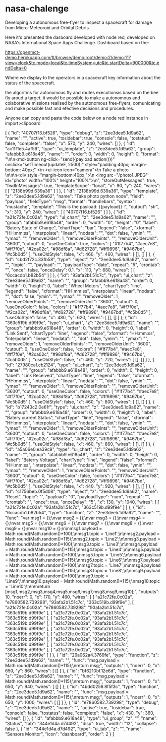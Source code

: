 # nasa-chalenge
Developing a autonomous free-flyer to inspect a spacecraft for damage from Micro-Meteoroid and Orbital Debris 

Here it's presented the dasboard developed with node red, developed on NASA's International Space Apps Challenge.
Dashboard based on the:

https://openmct-demo.herokuapp.com/#/browse/demo:root/demo:2/demo:11?view=clock&tc.mode=local&tc.timeSystem=utc&tc.startDelta=900000&tc.endDelta=0

Where we display to the operators in a spacecraft key information about the status of the spacecraft.

the algoritms for autonomous fly and routes executionsis based on the bee fly aroud a target, it would be possible to make a autonomous and colaborative missions realised by the autonomous free-flyers, comunicating and make possible fast and efective decisions and procedures.

Anyone can copy and paste the code  below on a node red instance in import>clipboard

[
    {
        "id": "40707f16.bf526",
        "type": "debug",
        "z": "2ee3dee5.1d9a62",
        "name": "",
        "active": true,
        "tosidebar": true,
        "console": false,
        "tostatus": false,
        "complete": "false",
        "x": 570,
        "y": 240,
        "wires": []
    },
    {
        "id": "ac11f1e5.4af59",
        "type": "ui_template",
        "z": "2ee3dee5.1d9a62",
        "group": "afabbb9.e618a48",
        "name": "",
        "order": 0,
        "width": 0,
        "height": 0,
        "format": "<script>\nvar value = \"1\";\n// or overwrite value in your callback function ...\nthis.scope.action = function() { return value; }\n\nfunction updateF() {\n  var source = '/photo1.JPEG',\n  timestamp = (new Date()).getTime(),\n  newUrl = source + '?_=' + timestamp;\n  document.getElementById(\"photo\").src = newUrl;\n}\n</script>\n\n<md-button ng-click=\"send({payload:action()})\" onclick=\"setTimeout(updateF, 2500);\" style=\"padding:40px; margin-bottom: 40px;\" >\n <ui-icon icon=\"camera\"></ui-icon>\n Take a photo<br>\n</md-button>\n\n<div style=\"margin-bottom:40px;\">\n <img src=\"/photo1.JPEG\" id=\"photo\" width=\"100%\" height=\"100%\">\n</div>",
        "storeOutMessages": true,
        "fwdInMessages": true,
        "templateScope": "local",
        "x": 80,
        "y": 240,
        "wires": [
            [
                "2138b99d.639a36"
            ]
        ]
    },
    {
        "id": "2138b99d.639a36",
        "type": "template",
        "z": "2ee3dee5.1d9a62",
        "name": "Take photo python node",
        "field": "payload",
        "fieldType": "msg",
        "format": "handlebars",
        "syntax": "mustache",
        "template": "This is the payload: {{payload}} !",
        "output": "str",
        "x": 310,
        "y": 240,
        "wires": [
            [
                "40707f16.bf526"
            ]
        ]
    },
    {
        "id": "a21c72fe.0c02a",
        "type": "ui_chart",
        "z": "2ee3dee5.1d9a62",
        "name": "",
        "group": "afabbb9.e618a48",
        "order": 0,
        "width": "0",
        "height": "0",
        "label": "Batery State of Charge",
        "chartType": "bar",
        "legend": "false",
        "xformat": "HH:mm:ss",
        "interpolate": "linear",
        "nodata": "",
        "dot": false,
        "ymin": "",
        "ymax": "",
        "removeOlder": 1,
        "removeOlderPoints": "",
        "removeOlderUnit": "3600",
        "cutout": 0,
        "useOneColor": true,
        "colors": [
            "#1f77b4",
            "#aec7e8",
            "#ff7f0e",
            "#2ca02c",
            "#98df8a",
            "#d62728",
            "#ff9896",
            "#9467bd",
            "#c5b0d5"
        ],
        "useOldStyle": false,
        "x": 460,
        "y": 460,
        "wires": [
            [],
            []
        ]
    },
    {
        "id": "cbd2f72c.33fb58",
        "type": "inject",
        "z": "2ee3dee5.1d9a62",
        "name": "",
        "topic": "",
        "payload": "",
        "payloadType": "date",
        "repeat": "5",
        "crontab": "",
        "once": false,
        "onceDelay": 0.1,
        "x": 110,
        "y": 680,
        "wires": [
            [
                "6ccacdb1.b82b54"
            ]
        ]
    },
    {
        "id": "93afa2b1.51c7c",
        "type": "ui_chart",
        "z": "2ee3dee5.1d9a62",
        "name": "",
        "group": "afabbb9.e618a48",
        "order": 0,
        "width": 0,
        "height": 0,
        "label": "Wheel Motors",
        "chartType": "line",
        "legend": "false",
        "xformat": "HH:mm:ss",
        "interpolate": "linear",
        "nodata": "",
        "dot": false,
        "ymin": "",
        "ymax": "",
        "removeOlder": 1,
        "removeOlderPoints": "",
        "removeOlderUnit": "3600",
        "cutout": 0,
        "useOneColor": false,
        "colors": [
            "#1f77b4",
            "#aec7e8",
            "#ff7f0e",
            "#2ca02c",
            "#98df8a",
            "#d62728",
            "#ff9896",
            "#9467bd",
            "#c5b0d5"
        ],
        "useOldStyle": false,
        "x": 480,
        "y": 620,
        "wires": [
            [],
            []
        ]
    },
    {
        "id": "363c519b.d99f9e",
        "type": "ui_chart",
        "z": "2ee3dee5.1d9a62",
        "name": "",
        "group": "afabbb9.e618a48",
        "order": 0,
        "width": 0,
        "height": 0,
        "label": "Link Sent",
        "chartType": "line",
        "legend": "false",
        "xformat": "HH:mm:ss",
        "interpolate": "linear",
        "nodata": "",
        "dot": false,
        "ymin": "",
        "ymax": "",
        "removeOlder": 1,
        "removeOlderPoints": "",
        "removeOlderUnit": "3600",
        "cutout": 0,
        "useOneColor": false,
        "colors": [
            "#1f77b4",
            "#aec7e8",
            "#ff7f0e",
            "#2ca02c",
            "#98df8a",
            "#d62728",
            "#ff9896",
            "#9467bd",
            "#c5b0d5"
        ],
        "useOldStyle": false,
        "x": 460,
        "y": 720,
        "wires": [
            [],
            []
        ]
    },
    {
        "id": "27980caf.cb2124",
        "type": "ui_chart",
        "z": "2ee3dee5.1d9a62",
        "name": "",
        "group": "afabbb9.e618a48",
        "order": 0,
        "width": 0,
        "height": 0,
        "label": "Link Received",
        "chartType": "line",
        "legend": "false",
        "xformat": "HH:mm:ss",
        "interpolate": "linear",
        "nodata": "",
        "dot": false,
        "ymin": "",
        "ymax": "",
        "removeOlder": 1,
        "removeOlderPoints": "",
        "removeOlderUnit": "3600",
        "cutout": 0,
        "useOneColor": false,
        "colors": [
            "#1f77b4",
            "#aec7e8",
            "#ff7f0e",
            "#2ca02c",
            "#98df8a",
            "#d62728",
            "#ff9896",
            "#9467bd",
            "#c5b0d5"
        ],
        "useOldStyle": false,
        "x": 460,
        "y": 800,
        "wires": [
            [],
            []
        ]
    },
    {
        "id": "b17243c2.0e61f",
        "type": "ui_chart",
        "z": "2ee3dee5.1d9a62",
        "name": "",
        "group": "afabbb9.e618a48",
        "order": 0,
        "width": 0,
        "height": 0,
        "label": "Batery current Status",
        "chartType": "line",
        "legend": "false",
        "xformat": "HH:mm:ss",
        "interpolate": "linear",
        "nodata": "",
        "dot": false,
        "ymin": "",
        "ymax": "",
        "removeOlder": 1,
        "removeOlderPoints": "",
        "removeOlderUnit": "3600",
        "cutout": 0,
        "useOneColor": false,
        "colors": [
            "#1f77b4",
            "#aec7e8",
            "#ff7f0e",
            "#2ca02c",
            "#98df8a",
            "#d62728",
            "#ff9896",
            "#9467bd",
            "#c5b0d5"
        ],
        "useOldStyle": false,
        "x": 460,
        "y": 860,
        "wires": [
            [],
            []
        ]
    },
    {
        "id": "a5a06e0.ea39c9",
        "type": "ui_chart",
        "z": "2ee3dee5.1d9a62",
        "name": "",
        "group": "afabbb9.e618a48",
        "order": 0,
        "width": 0,
        "height": 0,
        "label": "Baterry Voltage",
        "chartType": "line",
        "legend": "false",
        "xformat": "HH:mm:ss",
        "interpolate": "linear",
        "nodata": "",
        "dot": false,
        "ymin": "",
        "ymax": "",
        "removeOlder": 1,
        "removeOlderPoints": "",
        "removeOlderUnit": "3600",
        "cutout": 0,
        "useOneColor": false,
        "colors": [
            "#1f77b4",
            "#aec7e8",
            "#ff7f0e",
            "#2ca02c",
            "#98df8a",
            "#d62728",
            "#ff9896",
            "#9467bd",
            "#c5b0d5"
        ],
        "useOldStyle": false,
        "x": 440,
        "y": 920,
        "wires": [
            [],
            []
        ]
    },
    {
        "id": "c1756beb.0f5d08",
        "type": "inject",
        "z": "2ee3dee5.1d9a62",
        "name": "Reset",
        "topic": "",
        "payload": "0",
        "payloadType": "num",
        "repeat": "",
        "crontab": "",
        "once": true,
        "onceDelay": "5",
        "x": 130,
        "y": 1040,
        "wires": [
            [
                "a21c72fe.0c02a",
                "93afa2b1.51c7c",
                "363c519b.d99f9e"
            ]
        ]
    },
    {
        "id": "6ccacdb1.b82b54",
        "type": "function",
        "z": "2ee3dee5.1d9a62",
        "name": "",
        "func": "var msg1 = {};\nvar msg2 = {};\nvar msg3 = {};\nvar msg4 = {};\nvar msg5 = {};\nvar msg6 = {};\nvar msg7 = {};\nvar msg8 = {};\nvar msg9 = {};\nvar msg10 = {};\n\nmsg1.payload = Math.round(Math.random()*100);\nmsg1.topic = 'Line1';\n\nmsg2.payload = Math.round(Math.random()*115);\nmsg2.topic = 'Line2';\n\nmsg3.payload = Math.round(Math.random()*100);\nmsg3.topic = 'Line3';\n\nmsg4.payload = Math.round(Math.random()*115);\nmsg4.topic = 'Line4';\n\nmsg5.payload = Math.round(Math.random()*100);\nmsg5.topic = 'Line5';\n\nmsg6.payload = Math.round(Math.random()*115);\nmsg6.topic = 'Line6';\n\nmsg7.payload = Math.round(Math.random()*100);\nmsg7.topic = 'Line7';\n\nmsg8.payload = Math.round(Math.random()*115);\nmsg8.topic = 'Line8';\n\nmsg9.payload = Math.round(Math.random()*100);\nmsg9.topic = 'Line9';\n\nmsg10.payload = Math.round(Math.random()*115);\nmsg10.topic = 'Line10';\n\n\nreturn [msg1,msg2,msg3,msg4,msg5,msg6,msg7,msg8,msg9,msg10];",
        "outputs": 10,
        "noerr": 0,
        "x": 170,
        "y": 460,
        "wires": [
            [
                "a21c72fe.0c02a",
                "e7860582.739298",
                "93afa2b1.51c7c",
                "363c519b.d99f9e"
            ],
            [
                "a21c72fe.0c02a",
                "e7860582.739298",
                "93afa2b1.51c7c",
                "363c519b.d99f9e"
            ],
            [
                "a21c72fe.0c02a",
                "93afa2b1.51c7c",
                "363c519b.d99f9e"
            ],
            [
                "a21c72fe.0c02a",
                "93afa2b1.51c7c",
                "363c519b.d99f9e"
            ],
            [
                "a21c72fe.0c02a",
                "93afa2b1.51c7c",
                "363c519b.d99f9e"
            ],
            [
                "a21c72fe.0c02a",
                "93afa2b1.51c7c",
                "363c519b.d99f9e"
            ],
            [
                "a21c72fe.0c02a",
                "93afa2b1.51c7c",
                "363c519b.d99f9e"
            ],
            [
                "a21c72fe.0c02a",
                "93afa2b1.51c7c",
                "363c519b.d99f9e"
            ],
            [
                "a21c72fe.0c02a",
                "93afa2b1.51c7c",
                "363c519b.d99f9e"
            ],
            [
                "a21c72fe.0c02a",
                "93afa2b1.51c7c",
                "363c519b.d99f9e"
            ]
        ]
    },
    {
        "id": "26a062a4.3769fe",
        "type": "function",
        "z": "2ee3dee5.1d9a62",
        "name": "",
        "func": "msg.payload = Math.round(Math.random()*115);\nreturn msg;",
        "outputs": 1,
        "noerr": 0,
        "x": 650,
        "y": 860,
        "wires": [
            []
        ]
    },
    {
        "id": "bf6210bf.12e6d",
        "type": "function",
        "z": "2ee3dee5.1d9a62",
        "name": "",
        "func": "msg.payload = Math.round(Math.random()*115);\nreturn msg;",
        "outputs": 1,
        "noerr": 0,
        "x": 650,
        "y": 940,
        "wires": [
            []
        ]
    },
    {
        "id": "4bdd0259.8f5f3c",
        "type": "function",
        "z": "2ee3dee5.1d9a62",
        "name": "",
        "func": "msg.payload = Math.round(Math.random()*115);\nreturn msg;",
        "outputs": 1,
        "noerr": 0,
        "x": 650,
        "y": 1000,
        "wires": [
            []
        ]
    },
    {
        "id": "e7860582.739298",
        "type": "debug",
        "z": "2ee3dee5.1d9a62",
        "name": "",
        "active": true,
        "tosidebar": true,
        "console": false,
        "tostatus": false,
        "complete": "false",
        "x": 430,
        "y": 360,
        "wires": []
    },
    {
        "id": "afabbb9.e618a48",
        "type": "ui_group",
        "z": "",
        "name": "Status",
        "tab": "344e1d4a.d7d492",
        "disp": true,
        "width": "12",
        "collapse": false
    },
    {
        "id": "344e1d4a.d7d492",
        "type": "ui_tab",
        "z": "",
        "name": "Sensors Monitor",
        "icon": "dashboard",
        "order": 2
    }
]
